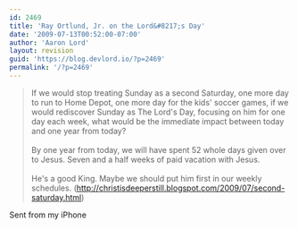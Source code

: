 ```yaml
---
id: 2469
title: 'Ray Ortlund, Jr. on the Lord&#8217;s Day'
date: '2009-07-13T00:52:00-07:00'
author: 'Aaron Lord'
layout: revision
guid: 'https://blog.devlord.io/?p=2469'
permalink: '/?p=2469'
---
```


<blockquote>If we would stop treating Sunday as a second Saturday, one more day to run to Home Depot, one more day for the kids' soccer games, if we would rediscover Sunday as The Lord's Day, focusing on him for one day each week, what would be the immediate impact between today and one year from today?<br /><br />By one year from today, we will have spent 52 whole days given over to Jesus. Seven and a half weeks of paid vacation with Jesus.<br /><br />He's a good King. Maybe we should put him first in our weekly schedules. (<a href="http://christisdeeperstill.blogspot.com/2009/07/second-saturday.html">http://christisdeeperstill.blogspot.com/2009/07/second-saturday.html</a>)</blockquote>Sent from my iPhone<div class="blogger-post-footer"></div>